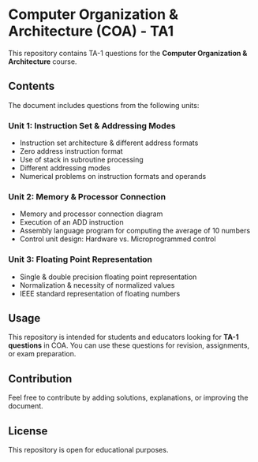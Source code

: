 # Computer Organization & Architecture (COA) - TA1
  
This repository contains TA-1 questions for the **Computer Organization & Architecture** course.

## Contents

The document includes questions from the following units:

### Unit 1: Instruction Set & Addressing Modes
- Instruction set architecture & different address formats 
- Zero address instruction format
- Use of stack in subroutine processing
- Different addressing modes
- Numerical problems on instruction formats and operands

### Unit 2: Memory & Processor Connection
- Memory and processor connection diagram
- Execution of an ADD instruction
- Assembly language program for computing the average of 10 numbers
- Control unit design: Hardware vs. Microprogrammed control

### Unit 3: Floating Point Representation
- Single & double precision floating point representation
- Normalization & necessity of normalized values
- IEEE standard representation of floating numbers

## Usage
This repository is intended for students and educators looking for **TA-1 questions** in COA. You can use these questions for revision, assignments, or exam preparation.

## Contribution
Feel free to contribute by adding solutions, explanations, or improving the document.

## License
This repository is open for educational purposes. 
